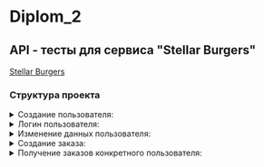 # Diplom_2

## API - тесты для сервиса "Stellar Burgers"

[Stellar Burgers](https://stellarburgers.nomoreparties.site/)

### Структура проекта </summary>
<details> <summary> Создание пользователя:</summary>

- создать уникального пользователя;

- создать пользователя, который уже зарегистрирован;

- создать пользователя и не заполнить одно из обязательных полей.
</details>

<details> <summary>Логин пользователя:</summary>

- логин под существующим пользователем,

- логин с неверным логином и паролем.
</details>

<details> <summary> Изменение данных пользователя:</summary>

- с авторизацией,

- без авторизации,

- Для обеих ситуаций нужно проверить, что любое поле можно изменить. Для неавторизованного пользователя — ещё и то, что система вернёт ошибку.
</details>

<details> <summary> Создание заказа:</summary>

- с авторизацией,

- без авторизации,

- с ингредиентами,

- без ингредиентов,

- с неверным хешем ингредиентов.
</details>

<details> <summary> Получение заказов конкретного пользователя:</summary>

- авторизованный пользователь,

- неавторизованный пользователь
</details>